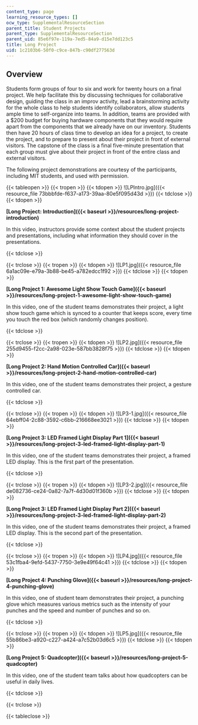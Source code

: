```yaml
---
content_type: page
learning_resource_types: []
ocw_type: SupplementalResourceSection
parent_title: Student Projects
parent_type: SupplementalResourceSection
parent_uid: 85e6f97e-119a-7ed5-84a9-d15e7dd123c5
title: Long Project
uid: 1c2103b6-50f0-c9ce-847b-c90df277563d
---
```


Overview
--------

Students form groups of four to six and work for twenty hours on a final project. We help facilitate this by discussing techniques for collaborative design, guiding the class in an improv activity, lead a brainstorming activity for the whole class to help students identify collaborators, allow students ample time to self-organize into teams. In addition, teams are provided with a $200 budget for buying hardware components that they would require apart from the components that we already have on our inventory. Students then have 20 hours of class time to develop an idea for a project, to create the project, and to prepare to present about their project in front of external visitors. The capstone of the class is a final five-minute presentation that each group must give about their project in front of the entire class and external visitors.

The following project demonstrations are courtesy of the participants, including MIT students, and used with permission.

{{< tableopen >}}
{{< tropen >}}
{{< tdopen >}}
﻿![LPIntro.jpg]({{< resource_file 73bbbfde-f637-a173-39aa-80e5f095d43d >}})
{{< tdclose >}}
{{< tdopen >}}


 **[Long Project: Introduction]({{< baseurl >}}/resources/long-project-introduction)**

In this video, instructors provide some context about the student projects and presentations, including what information they should cover in the presentations.  


{{< tdclose >}}

{{< trclose >}}
{{< tropen >}}
{{< tdopen >}}
![LP1.jpg]({{< resource_file 6a1ac09e-e79a-3b88-be45-a782edcc1f92 >}})
{{< tdclose >}}
{{< tdopen >}}


﻿**[Long Project 1: Awesome Light Show Touch Game]({{< baseurl >}}/resources/long-project-1-awesome-light-show-touch-game)**

In this video, one of the student teams demonstrates their project, a light show touch game which is synced to a counter that keeps score, every time you touch the red box (which randomly changes position).  


{{< tdclose >}}

{{< trclose >}}
{{< tropen >}}
{{< tdopen >}}
﻿![LP2.jpg]({{< resource_file 255d9455-f2cc-2a98-023e-587bb3828f75 >}})
{{< tdclose >}}
{{< tdopen >}}


﻿**[Long Project 2: Hand Motion Controlled Car]({{< baseurl >}}/resources/long-project-2-hand-motion-controlled-car)**

In this video, one of the student teams demonstrates their project, a gesture controlled car.  


{{< tdclose >}}

{{< trclose >}}
{{< tropen >}}
{{< tdopen >}}
﻿![LP3-1.jpg]({{< resource_file 64ebff04-2c88-3592-c6bb-216668ee3021 >}})
{{< tdclose >}}
{{< tdopen >}}


 **[Long Project 3: LED Framed Light Display Part 1]({{< baseurl >}}/resources/long-project-3-led-framed-light-display-part-1)**

In this video, one of the student teams demonstrates their project, a framed LED display. This is the first part of the presentation.  


{{< tdclose >}}

{{< trclose >}}
{{< tropen >}}
{{< tdopen >}}
﻿![LP3-2.jpg]({{< resource_file de082736-ce24-0a82-7a7f-4d30d01f360b >}})
{{< tdclose >}}
{{< tdopen >}}


 **[Long Project 3: LED Framed Light Display Part 2]({{< baseurl >}}/resources/long-project-3-led-framed-light-display-part-2)**

In this video, one of the student teams demonstrates their project, a framed LED display. This is the second part of the presentation.  


{{< tdclose >}}

{{< trclose >}}
{{< tropen >}}
{{< tdopen >}}
﻿![LP4.jpg]({{< resource_file 53c1fba4-9efd-5437-7750-3e9e49f64c41 >}})
{{< tdclose >}}
{{< tdopen >}}


﻿**[Long Project 4: Punching Glove]({{< baseurl >}}/resources/long-project-4-punching-glove)**

In this video, one of student team demonstrates their project, a punching glove which measures various metrics such as the intensity of your punches and the speed and number of punches and so on.  


{{< tdclose >}}

{{< trclose >}}
{{< tropen >}}
{{< tdopen >}}
![LP5.jpg]({{< resource_file 55b86be3-a920-c227-a424-a7c52b03d6c5 >}})﻿
{{< tdclose >}}
{{< tdopen >}}


﻿**[Long Project 5: Quadcopter]({{< baseurl >}}/resources/long-project-5-quadcopter)**

In this video, one of the student team talks about how quadcopters can be useful in daily lives.  


{{< tdclose >}}

{{< trclose >}}

{{< tableclose >}}